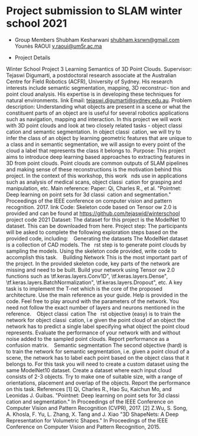 # Project submission to SLAM winter school 2021 
- Group Members
    Shubham Kesharwani <shubham.ksrwn@gmail.com>
    Younès RAOUI <y.raoui@um5r.ac.ma>


- Project Details 

Winter School Project 3
Learning Semantics of 3D Point Clouds.
Supervisor: Tejaswi Digumarti, a postdoctoral research associate at the Australian Centre for Field Robotics
(ACFR), University of Sydney. His research interests include semantic segmentation, mapping, 3D reconstruc-
tion and point cloud analysis. His expertise is in developing these techniques for natural environments. link
Email: tejaswi.digumarti@sydney.edu.au.
Problem description: Understanding what objects are present in a scene or what the constituent parts of an
object are is useful for several robotics applications such as navigation, mapping and interaction. In this project
we will work with 3D point clouds and look at two closely related tasks - object classi cation and semantic
segmentation. In object classi cation, we will try to infer the class of an object by learning geometric features
that are unique to a class and in semantic segmentation, we will assign to every point of the cloud a label that
represents the class it belongs to.
Purpose: This project aims to introduce deep learning based approaches to extracting features in 3D from
point clouds. Point clouds are common outputs of SLAM pipelines and making sense of these reconstructions
is the motivation behind this project. In the context of this workshop, this work  nds use in applications such
as analysis of medical scans, object classi cation for grasping and manipulation, etc.
Main reference: Paper: Qi, Charles R., et al. "Pointnet: Deep learning on point sets for 3d classi cation and
segmentation." Proceedings of the IEEE conference on computer vision and pattern recognition. 2017. link
Code: Skeleton code based on Tensor
ow 2.0 is provided and can be found at
https://github.com/tejaswid/winterschool project code 2021
Dataset: The dataset for this project is the ModelNet 10 dataset. This can be downloaded from here.
Project step: The participants will be asked to complete the following exploration steps based on the provided
code, including:
  Generating the datasets The ModelNet dataset is a collection of CAD models. The  rst step is to
generate point clouds by sampling the models. Using the skeleton code provided, write code to accomplish
this task.
  Building Network This is the most important part of the project. In the provided skeleton code,
key parts of the network are missing and need to be built. Build your network using Tensor
ow 2.0
functions such as \tf.keras.layers.Conv1D", \tf.keras.layers.Dense", \tf.keras.layers.BatchNormalization",
\tf.keras.layers.Dropout", etc. A key task is to implement the T-net which is the core of the proposed
architecture. Use the main reference as your guide. Help is provided in the code. Feel free to play
around with the parameters of the network. You need not follow the exact number of layers and neurons
mentioned in the reference.
  Object classi cation The  rst objective (easy) is to train the network for object classi cation, i.e given
the point cloud of an object the network has to predict a single label specifying what object the point
cloud represents. Evaluate the performance of your network with and without noise added to the sampled
point clouds. Report performance as a confusion matrix.
  Semantic segmentation The second objective (hard) is to train the network for semantic segmentation,
i.e. given a point cloud of a scene, the network has to label each point based on the object class that it
belongs to. For this task you will need to create a custom dataset using the same ModelNet10 dataset.
Create a dataset where each input cloud consists of 2-3 objects. Try to make one of suitable size, with a
range of orientations, placement and overlap of the objects. Report the performance on this task.
References
[1] Qi, Charles R., Hao Su, Kaichun Mo, and Leonidas J. Guibas. "Pointnet: Deep learning on point sets
for 3d classi cation and segmentation." In Proceedings of the IEEE Conference on Computer Vision and
Pattern Recognition (CVPR), 2017.
[2] Z.Wu, S. Song, A. Khosla, F. Yu, L. Zhang, X. Tang and J. Xiao "3D ShapeNets: A Deep Representation for
Volumetric Shapes." In Proceedings of the IEEE Conference on Computer Vision and Pattern Recognition,
2015.
